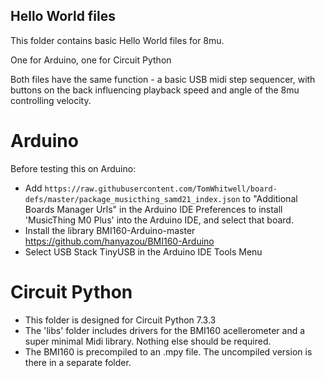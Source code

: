 ## Hello World files 

This folder contains basic Hello World files for 8mu. 

One for Arduino, one for Circuit Python 

Both files have the same function - a basic USB midi step sequencer, with 
buttons on the back influencing playback speed and angle of the 8mu 
controlling velocity. 

# Arduino 

Before testing this on Arduino: 
*  Add 
`https://raw.githubusercontent.com/TomWhitwell/board-defs/master/package_musicthing_samd21_index.json`
  to "Additional Boards Manager Urls" in the Arduino IDE Preferences to 
install 'MusicThing M0 Plus' into the Arduino IDE, and select that board. 
* Install the  library BMI160-Arduino-master
  https://github.com/hanyazou/BMI160-Arduino
* Select USB Stack TinyUSB in the Arduino IDE Tools Menu 

# Circuit Python 

* This folder is designed for Circuit Python 7.3.3 
* The 'libs' folder includes drivers for the BMI160 acellerometer and a 
super minimal Midi library. Nothing else should be required. 
* The BMI160 is precompiled to an .mpy file. The uncompiled version is 
there in a separate folder. 


